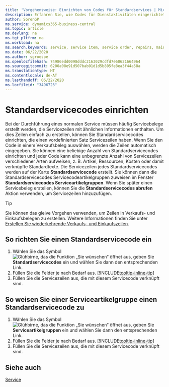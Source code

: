 ```yaml
---
title: 'Vorgehensweise: Einrichten von Codes für Standardservices | Microsoft Docs'
description: Erfahren Sie, wie Codes für Dienstaktivitäten eingerichtet werden, die Sie häufig ausführen.
author: SorenGP
ms.service: dynamics365-business-central
ms.topic: article
ms.devlang: na
ms.tgt_pltfrm: na
ms.workload: na
ms.search.keywords: service, service item, service order, repairs, maintenance
ms.date: 06/22/2020
ms.author: sgroespe
ms.openlocfilehash: 74986edd0098dddc2163029cdfd7e60621664964
ms.sourcegitcommit: 6200a08e91d507bab01d1d5b805fe8ea3f44a58a
ms.translationtype: HT
ms.contentlocale: de-AT
ms.lasthandoff: 06/22/2020
ms.locfileid: "3496723"
---
```

# <a name="set-up-standard-service-codes"></a>Standardservicecodes einrichten

Bei der Durchführung eines normalen Service müssen häufig Servicebelege erstellt werden, die Servicezeilen mit ähnlichen Informationen enthalten. Um dies Zeilen einfach zu erstellen, können Sie Standardservicecodes einrichten, die einen vordefinierten Satz Servicezeilen haben. Wenn Sie den Code in einem Verkaufsbeleg auswählen, werden die Zeilen automatisch eingegeben. Sie können eine beliebige Anzahl von Standardservicecodes einrichten und jeder Code kann eine unbegrenzte Anzahl von Servicezeilen verschiedener Arten aufweisen, z. B. Artikel, Ressourcen, Kosten oder damit verknüpfte Standardtexte. Die Servicezeilen jedes Standardservicecodes werden auf der Karte **Standardservicecode** erstellt. Sie können dann die Standardservicecodes Servicecodeartikelgruppen zuweisen im Fenster **Standardservicecodes Serviceartikelgruppen**. Wenn Sie später einen Servicebeleg erstellen, können Sie die **Standardservicecodes abrufen** Aktion verwenden, um Servicezeilen hinzuzufügen.  
  
> [!Tip]
> Sie können das gleive Vorgehen verwenden, um Zeilen in Verkaufs- und Einkaufsbelegen zu erstellen. Weitere Informationen finden Sie unter [Erstellen Sie wiederkehrende Verkaufs- und Einkaufszeilen](sales-how-work-standard-lines.md).  
  
## <a name="to-set-up-a-standard-service-code"></a>So richten Sie einen Standardservicecode ein

1. Wählen Sie das Symbol ![Glühbirne, das die Funktion „Sie wünschen“ öffnet](media/ui-search/search_small.png "Tell Me-Funktion") aus, geben Sie **Standardservicecodes** ein und wählen Sie dann den entsprechenden Link.  
2. Füllen Sie die Felder je nach Bedarf aus. [!INCLUDE[tooltip-inline-tip](includes/tooltip-inline-tip_md.md)]  
3. Füllen Sie die Servicezeilen aus, die mit diesem Servicecode verknüpft sind.  

## <a name="to-assign-a-standard-service-code-to-a-service-item-group"></a>So weisen Sie einer Serviceartikelgruppe einen Standardservicecode zu

1. Wählen Sie das Symbol ![Glühbirne, das die Funktion „Sie wünschen“ öffnet](media/ui-search/search_small.png "Tell Me-Funktion") aus, geben Sie **Serviceartikelgruppen** ein und wählen Sie dann den entsprechenden Link.  
2. Füllen Sie die Felder je nach Bedarf aus. [!INCLUDE[tooltip-inline-tip](includes/tooltip-inline-tip_md.md)]
3. Füllen Sie die Servicezeilen aus, die mit diesem Servicecode verknüpft sind.  

## <a name="see-also"></a>Siehe auch

[Service](service-service.md)